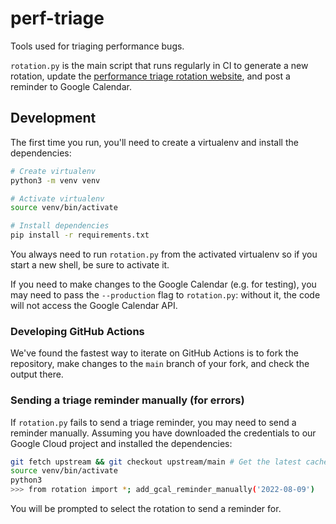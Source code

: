 # perf-triage
Tools used for triaging performance bugs.

`rotation.py` is the main script that runs regularly in CI to generate a new rotation, update the [performance triage rotation website](https://mozilla.github.io/perf-triage/), and post a reminder to Google Calendar.

## Development
The first time you run, you'll need to create a virtualenv and install the
dependencies:
```sh
# Create virtualenv
python3 -m venv venv

# Activate virtualenv
source venv/bin/activate

# Install dependencies
pip install -r requirements.txt
```

You always need to run `rotation.py` from the activated virtualenv so if you start a new shell, be sure to activate it.

If you need to make changes to the Google Calendar (e.g. for testing), you may need to pass the `--production` flag to `rotation.py`: without it, the code will not access the Google Calendar API.

### Developing GitHub Actions
We've found the fastest way to iterate on GitHub Actions is to fork the repository, make changes to the `main` branch of your fork, and check the output there.

### Sending a triage reminder manually (for errors)
If `rotation.py` fails to send a triage reminder, you may need to send a reminder manually. Assuming you have downloaded the credentials to our Google Cloud project and installed the dependencies:
```sh
git fetch upstream && git checkout upstream/main # Get the latest cached rotation.
source venv/bin/activate
python3
>>> from rotation import *; add_gcal_reminder_manually('2022-08-09')
```

You will be prompted to select the rotation to send a reminder for.
